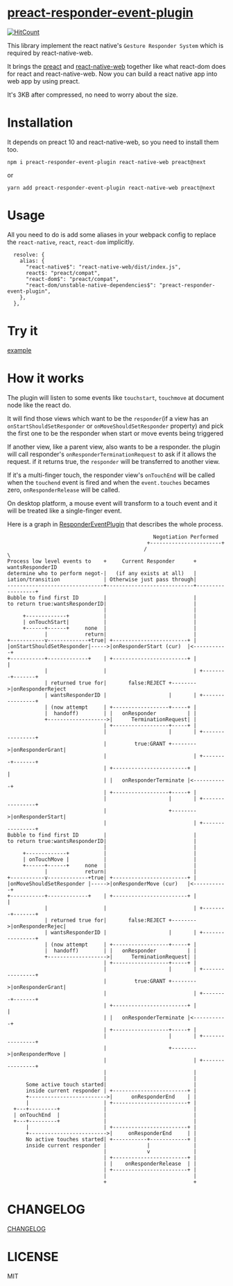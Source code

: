 # [preact-responder-event-plugin](https://github.com/duxiaofeng-github/preact-responder-event-plugin)

[![HitCount](http://hits.dwyl.io/duxiaofeng-github/preact-responder-event-plugin.svg)](http://hits.dwyl.io/duxiaofeng-github/preact-responder-event-plugin)

This library implement the react native's `Gesture Responder System` which is required by react-native-web.

It brings the [preact](https://github.com/preactjs/preact) and [react-native-web](https://github.com/necolas/react-native-web) together like what react-dom does for react and react-native-web. Now you can build a react native app into web app by using preact.

It's 3KB after compressed, no need to worry about the size.

# Installation

It depends on preact 10 and react-native-web, so you need to install them too.

```
npm i preact-responder-event-plugin react-native-web preact@next
```

or

```
yarn add preact-responder-event-plugin react-native-web preact@next
```

# Usage

All you need to do is add some aliases in your webpack config to replace the `react-native`, `react`, `react-dom` implicitly.

```
  resolve: {
    alias: {
      "react-native$": "react-native-web/dist/index.js",
      react$: "preact/compat",
      "react-dom$": "preact/compat",
      "react-dom/unstable-native-dependencies$": "preact-responder-event-plugin",
    },
  },
```

# Try it

[example](https://duxiaofeng-github.github.io/preact-responder-event-plugin/example)

# How it works

The plugin will listen to some events like `touchstart`, `touchmove` at document node like the react do.

It will find those views which want to be the `responder`(if a view has an `onStartShouldSetResponder` or `onMoveShouldSetResponder` property) and pick the first one to be the responder when start or move events being triggered

If another view, like a parent view, also wants to be a responder. the plugin will call responder's `onResponderTerminationRequest` to ask if it allows the request. if it returns true, the `responder` will be transferred to another view.

If it's a multi-finger touch, the responder view's `onTouchEnd` will be called when the `touchend` event is fired and when the `event.touches` becames zero, `onResponderRelease` will be called.

On desktop platform, a mouse event will transform to a touch event and it will be treated like a single-finger event.

Here is a graph in [ResponderEventPlugin](https://github.com/facebook/react/blob/b1a03dfdc8e42d075422556553ffe59868150e95/packages/legacy-events/ResponderEventPlugin.js) that describes the whole process.

```
                                               Negotiation Performed
                                             +-----------------------+
                                            /                         \
Process low level events to    +     Current Responder      +   wantsResponderID
determine who to perform negot-|   (if any exists at all)   |
iation/transition              | Otherwise just pass through|
-------------------------------+----------------------------+------------------+
Bubble to find first ID        |                            |
to return true:wantsResponderID|                            |
                               |                            |
     +-------------+           |                            |
     | onTouchStart|           |                            |
     +------+------+     none  |                            |
            |            return|                            |
+-----------v-------------+true| +------------------------+ |
|onStartShouldSetResponder|----->|onResponderStart (cur)  |<-----------+
+-----------+-------------+    | +------------------------+ |          |
            |                  |                            | +--------+-------+
            | returned true for|       false:REJECT +-------->|onResponderReject
            | wantsResponderID |                    |       | +----------------+
            | (now attempt     | +------------------+-----+ |
            |  handoff)        | |   onResponder          | |
            +------------------->|      TerminationRequest| |
                               | +------------------+-----+ |
                               |                    |       | +----------------+
                               |         true:GRANT +-------->|onResponderGrant|
                               |                            | +--------+-------+
                               | +------------------------+ |          |
                               | |   onResponderTerminate |<-----------+
                               | +------------------+-----+ |
                               |                    |       | +----------------+
                               |                    +-------->|onResponderStart|
                               |                            | +----------------+
Bubble to find first ID        |                            |
to return true:wantsResponderID|                            |
                               |                            |
     +-------------+           |                            |
     | onTouchMove |           |                            |
     +------+------+     none  |                            |
            |            return|                            |
+-----------v-------------+true| +------------------------+ |
|onMoveShouldSetResponder |----->|onResponderMove (cur)   |<-----------+
+-----------+-------------+    | +------------------------+ |          |
            |                  |                            | +--------+-------+
            | returned true for|       false:REJECT +-------->|onResponderRejec|
            | wantsResponderID |                    |       | +----------------+
            | (now attempt     | +------------------+-----+ |
            |  handoff)        | |   onResponder          | |
            +------------------->|      TerminationRequest| |
                               | +------------------+-----+ |
                               |                    |       | +----------------+
                               |         true:GRANT +-------->|onResponderGrant|
                               |                            | +--------+-------+
                               | +------------------------+ |          |
                               | |   onResponderTerminate |<-----------+
                               | +------------------+-----+ |
                               |                    |       | +----------------+
                               |                    +-------->|onResponderMove |
                               |                            | +----------------+
                               |                            |
                               |                            |
      Some active touch started|                            |
      inside current responder | +------------------------+ |
      +------------------------->|      onResponderEnd    | |
      |                        | +------------------------+ |
  +---+---------+              |                            |
  | onTouchEnd  |              |                            |
  +---+---------+              |                            |
      |                        | +------------------------+ |
      +------------------------->|     onResponderEnd     | |
      No active touches started| +-----------+------------+ |
      inside current responder |             |              |
                               |             v              |
                               | +------------------------+ |
                               | |    onResponderRelease  | |
                               | +------------------------+ |
                               |                            |
                               +                            +
```

# CHANGELOG

[CHANGELOG](./CHANGELOG.md)

# LICENSE

MIT
